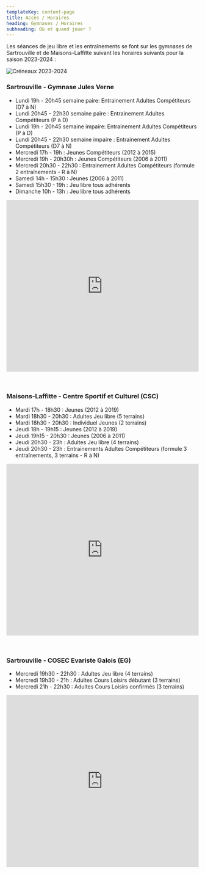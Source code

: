 ```yaml
---
templateKey: content-page
title: Accès / Horaires
heading: Gymnases / Horaires
subheading: Où et quand jouer ?
---
```

Les séances de jeu libre et les entraînements se font sur les gymnases de Sartrouville et de Maisons-Laffitte suivant les horaires suivants pour la saison 2023-2024 :

![Créneaux 2023-2024](/assets/creneaux-2023-2024.png "Créneaux 2023-2024")

### Sartrouville - Gymnase Jules Verne

* Lundi 19h - 20h45 semaine paire: Entrainement Adultes Compétiteurs (D7 à N)
* Lundi 20h45 - 22h30 semaine paire : Entrainement Adultes Compétiteurs (P à D)
* Lundi 19h - 20h45 semaine impaire: Entrainement Adultes Compétiteurs (P à D)
* Lundi 20h45 - 22h30 semaine impaire : Entrainement Adultes Compétiteurs (D7 à N)
* Mercredi 17h - 19h : Jeunes Compétiteurs (2012 à 2015)
* Mercredi 19h - 20h30h : Jeunes Compétiteurs (2006 à 2011)
* Mercredi 20h30 - 22h30 : Entrainement Adultes Compétiteurs (formule 2 entraînements - R à N)
* Samedi 14h - 15h30 : Jeunes (2006 à 2011)
* Samedi 15h30 - 19h : Jeu libre tous adhérents
* Dimanche 10h - 13h : Jeu libre tous adhérents

<iframe src="https://www.google.com/maps/embed?pb=!1m14!1m8!1m3!1d4489.449567291847!2d2.1578284951943045!3d48.94293805091653!3m2!1i1024!2i768!4f13.1!3m3!1m2!1s0x47e6617cdf8eb969%3A0x5b2ca9c5e1c7b095!2sGymnase%20Jules%20Verne!5e0!3m2!1sen!2sus!4v1656368388992!5m2!1sfr!2sfr" width="100%" height="450" style="border:0;margin-bottom:2rem;" allowfullscreen="" loading="lazy" referrerpolicy="no-referrer-when-downgrade"></iframe>

### Maisons-Laffitte - Centre Sportif et Culturel (CSC)

* Mardi 17h - 18h30 : Jeunes (2012 à 2019)
* Mardi 18h30 - 20h30 : Adultes Jeu libre (5 terrains)
* Mardi 18h30 - 20h30 : Individuel Jeunes (2 terrains)
* Jeudi 18h - 19h15 : Jeunes (2012 à 2019)
* Jeudi 19h15 - 20h30 : Jeunes (2006 à 2011)
* Jeudi 20h30 - 23h : Adultes Jeu libre (4 terrains)
* Jeudi 20h30 - 23h : Entrainements Adultes Compétiteurs (formule 3 entraînements, 3 terrains - R à N)

<iframe src="https://www.google.com/maps/embed?pb=!1m14!1m8!1m3!1d8463.3859598707!2d2.142463744193864!3d48.95342727625679!3m2!1i1024!2i768!4f13.1!3m3!1m2!1s0x47e661910f6966b3%3A0xa5f2e3cd7d822091!2sCentre%20Sportif%20et%20Culturel%20de%20Maisons-Laffitte!5e0!3m2!1sen!2sus!4v1656368244040!5m2!1sfr!2sfr" width="100%" height="450" style="border:0;margin-bottom:2rem;" allowfullscreen="" loading="lazy" referrerpolicy="no-referrer-when-downgrade"></iframe>

### Sartrouville - COSEC Evariste Galois (EG)

* Mercredi 19h30 - 22h30 : Adultes Jeu libre (4 terrains)
* Mercredi 19h30 - 21h : Adultes Cours Loisirs débutant (3 terrains)
* Mercredi 21h - 22h30 : Adultes Cours Loisirs confirmés (3 terrains)

<iframe src="https://www.google.com/maps/embed?pb=!1m14!1m8!1m3!1d8428.797984111126!2d2.157637975196161!3d48.92737962769069!3m2!1i1024!2i768!4f13.1!3m3!1m2!1s0x0%3A0x3f808666ee645af3!2sCOSEC%20Evariste%20Galois!5e0!3m2!1sfr!2sfr!4v1658341663874!5m2!1sfr!2sfr" width="100%" height="450" style="border:0;margin-bottom:2rem;" allowfullscreen="" loading="lazy" referrerpolicy="no-referrer-when-downgrade"></iframe>